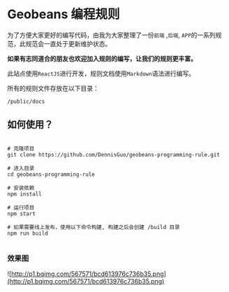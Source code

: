 # Geobeans 编程规则

为了方便大家更好的编写代码，由我为大家整理了一份`前端` ,`后端`, `APP`的一系列规范，此规范会一直处于更新维护状态。

**如果有志同道合的朋友也欢迎加入规则的编写，让我们的规则更丰富。**

此站点使用`ReactJS`进行开发，规则文档使用`Markdown`语法进行编写。

所有的规则文件存放在以下目录：

```shell
/public/docs
```

## 如何使用？

```shell

# 克隆项目
git clone https://github.com/DennisGuo/geobeans-programming-rule.git

# 进入目录
cd geobeans-programming-rule

# 安装依赖
npm install

# 运行项目
npm start

# 如果需要线上发布，使用以下命令构建, 构建之后会创建 /build 目录
npm run build


```

### 效果图

![http://p1.bqimg.com/567571/bcd613976c736b35.png](http://p1.bqimg.com/567571/bcd613976c736b35.png)